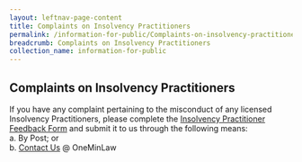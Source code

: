 ```yaml
---
layout: leftnav-page-content
title: Complaints on Insolvency Practitioners
permalink: /information-for-public/Complaints-on-insolvency-practitioners/
breadcrumb: Complaints on Insolvency Practitioners
collection_name: information-for-public
---
```


**Complaints on Insolvency Practitioners**<br>
---
If you have any complaint pertaining to the misconduct of any licensed Insolvency Practitioners, please complete the
<a href="/files/IP Feedback Form.pdf" target="_blank">Insolvency Practitioner Feedback Form</a>
and submit it to us through the following means:<br>
a. By Post; or <br>
b. <a href="https://eservices.mlaw.gov.sg/enquiry/" target="_blank">Contact Us</a> @ OneMinLaw
